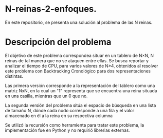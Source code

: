 # N-reinas-2-enfoques.
En este repositorio, se presenta una solución al problema de las N reinas.

# Descripción del problema

El objetivo de este problema correspondea situar en un tablero de N×N, N reinas de tal manera que no se ataquen entre ellas.
Se busca reportar y analizar el tiempo de CPU, para varios valores de
N≥4, obtenidos al resolver este problema con Backtracking Cronológico para dos representaciones distintas.

Las primera versión corresponde a la representación del tablero como una matriz NxN, en la cual un "1" representa que se encuentra una reina situada en 
una casilla, mientras que un 0 que no. 

La segunda versión del problema sitúa el espacio de búsqueda en una lista de tamaño N, dónde cada nodo corresponde a una fila y el valor almacenado en él a la reina 
en su respectiva columna

Se utilizó la recursión como herramienta para tratar este problema, la implementación fue en Python y no requirió librerias externas.

